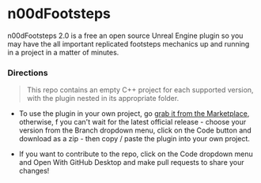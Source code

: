 # n00dFootsteps
n00dFootsteps 2.0 is a free an open source Unreal Engine plugin so you may have the all important replicated footsteps mechanics up and running in a project in a matter of minutes.

### Directions

> This repo contains an empty C++ project for each supported version, with the plugin nested in its appropriate folder. 

* To use the plugin in your own project, go [grab it from the Marketplace](https://www.unrealengine.com/marketplace/en-US/product/n00dfootsteps), otherwise, f you can't wait for the latest official release - choose your version from the Branch dropdown menu, click on the Code button and download as a zip - then copy / paste the plugin into your own project. 

* If you want to contribute to the repo, click on the Code dropdown menu and Open With GitHub Desktop and make pull requests to share your changes!
